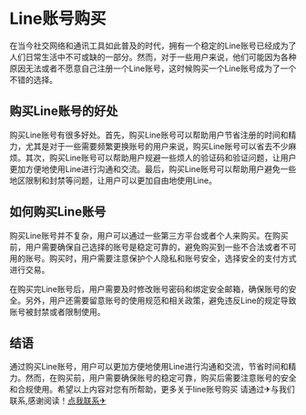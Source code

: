 # Line账号购买

在当今社交网络和通讯工具如此普及的时代，拥有一个稳定的Line账号已经成为了人们日常生活中不可或缺的一部分。然而，对于一些用户来说，他们可能因为各种原因无法或者不愿意自己注册一个Line账号，这时候购买一个Line账号成为了一个不错的选择。

## 购买Line账号的好处

购买Line账号有很多好处。首先，购买Line账号可以帮助用户节省注册的时间和精力，尤其是对于一些需要频繁更换账号的用户来说，购买Line账号可以省去不少麻烦。其次，购买Line账号可以帮助用户规避一些烦人的验证码和验证问题，让用户更加方便地使用Line进行沟通和交流。最后，购买Line账号可以帮助用户避免一些地区限制和封禁等问题，让用户可以更加自由地使用Line。

## 如何购买Line账号

购买Line账号并不复杂，用户可以通过一些第三方平台或者个人来购买。在购买前，用户需要确保自己选择的账号是稳定可靠的，避免购买到一些不合法或者不可用的账号。购买时，用户需要注意保护个人隐私和账号安全，选择安全的支付方式进行交易。

在购买完Line账号后，用户需要及时修改账号密码和绑定安全邮箱，确保账号的安全。另外，用户还需要留意账号的使用规范和相关政策，避免违反Line的规定导致账号被封禁或者限制使用。

## 结语

通过购买Line账号，用户可以更加方便地使用Line进行沟通和交流，节省时间和精力。然而，在购买前，用户需要确保账号的稳定可靠，购买后需要注意账号的安全和合规使用。希望以上内容对您有所帮助，更多关于line账号购买 请通过✈与我们联系,感谢阅读！[点我联系✈](https://ai.G208.com)